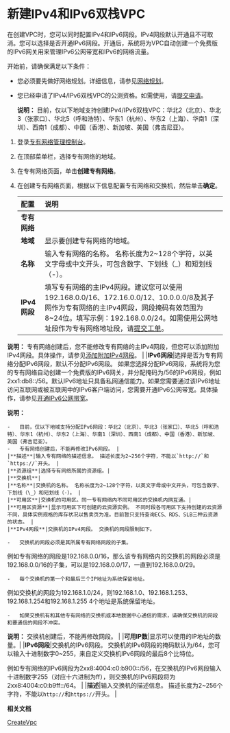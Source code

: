 # 新建IPv4和IPv6双栈VPC

在创建VPC时，您可以同时配置IPv4和IPv6网段。IPv4网段默认开通且不可取消。您可以选择是否开通IPv6网段。开通后，系统将为VPC自动创建一个免费版的IPv6网关用来管理IPv6公网带宽和IPv6的网络流量。

开始前，请确保满足以下条件：

-   您必须要先做好网络规划。详细信息，请参见[网络规划](/intl.zh-CN/快速入门/网络规划.md)。
-   您已经申请了IPv4/IPv6双栈VPC的公测资格。如需使用，请[提交申请](https://page.aliyun.com/form/act608662110/index.htm?spm=5176.11182174.0.0.5a1c4882UFiAde)。

    **说明：** 目前，仅以下地域支持创建IPv4/IPv6双栈VPC：华北2（北京）、华北3（张家口）、华北5（呼和浩特）、华东1（杭州）、华东2（上海）、华南1（深圳）、西南1（成都）、中国（香港）、新加坡、美国（弗吉尼亚）。


1.  登录[专有网络管理控制台](https://vpcnext.console.aliyun.com/vpc)。

2.  在顶部菜单栏，选择专有网络的地域。

3.  在专有网络页面，单击**创建专有网络**。

4.  在创建专有网络页面，根据以下信息配置专有网络和交换机，然后单击**确定**。

    |配置|说明|
    |:-|:-|
    |**专有网络**|
    |**地域**|显示要创建专有网络的地域。|
    |**名称**|输入专有网络的名称。 名称长度为2~128个字符，以英文字母或中文开头，可包含数字、下划线（\_）和短划线（-）。 |
    |**IPv4网段**|填写专有网络的主IPv4网段。建议您可以使用192.168.0.0/16、172.16.0.0/12、10.0.0.0/8及其子网作为专有网络的主IPv4网段，网段掩码有效范围为8~24位。填写示例：192.168.0.0/24。如需使用公网地址段作为专有网络地址段，请[提交工单](https://workorder-intl.console.aliyun.com/console.htm#/ticket/add?productId=1218)。

**说明：** 专有网络创建后，您不能修改专有网络的主IPv4网段，但您可以添加附加IPv4网段。具体操作，请参见[添加附加IPv4网段](/intl.zh-CN/专有网络和交换机/使用专有网络.md)。 |
    |**IPv6网段**|选择是否为专有网络分配IPv6网段，默认不分配IPv6网段。 如果您选择分配IPv6网段，系统将为您的专有网络自动创建一个免费版的IPv6网关，并分配掩码为/56的IPv6网段，例如2xx1:db8::/56。默认IPv6地址只具备私网通信能力。如果您需要通过该IPv6地址访问互联网或被互联网中的IPv6客户端访问，您需要开通IPv6公网带宽。具体操作，请参见[开通IPv6公网带宽](/intl.zh-CN/用户指南/管理IPv6公网带宽/开通IPv6公网带宽.md)。

**说明：**

    -   目前，仅以下地域支持分配IPv6网段：华北2（北京）、华北3（张家口）、华北5（呼和浩特）、华东1（杭州）、华东2（上海）、华南1（深圳）、西南1（成都）、中国（香港）、新加坡、美国（弗吉尼亚）。
    -   专有网络创建后，不能再修改IPv6网段。 |
    |**描述**|输入专有网络的描述信息。 描述长度为2~256个字符，不能以`http://`和`https://`开头。 |
    |**资源组**|选择专有网络所属的资源组。|
    |**交换机**|
    |**名称**|交换机的名称。 名称长度为2~128个字符，以英文字母或中文开头，可包含数字、下划线（\_）和短划线（-）。 |
    |**可用区**|交换机的可用区。同一专有网络内不同可用区的交换机内网互通。|
    |**可用区资源**|显示可用区下可创建的云资源实例。 不同时段各可用区下支持创建的云资源不同，具体实例规格的库存状况以售卖页为准。目前暂只支持查询ECS、RDS、SLB三种云资源的状态。 |
    |**IPv4网段**|交换机的IPv4网段。 交换机的网段限制如下。

    -   交换机的网段必须是其所属专有网络网段的子集。

例如专有网络的网段是192.168.0.0/16，那么该专有网络内的交换机的网段必须是192.168.0.0/16的子集，可以是192.168.0.0/17，一直到192.168.0.0/29。

    -   每个交换机的第一个和最后三个IP地址为系统保留地址。

例如交换机的网段为192.168.1.0/24，则192.168.1.0、192.168.1.253、192.168.1.254和192.168.1.255 4个地址是系统保留地址。

    -   如果交换机有和其他专有网络的交换机或本地数据中心通信的需求，请确保交换机的网段和要通信的网段不冲突。
**说明：** 交换机创建后，不能再修改网段。 |
    |**可用IP数**|显示可以使用的IP地址的数量。|
    |**IPv6网段**|交换机的IPv6网段。 交换机的IPv6网段的掩码默认为/64，您可以输入十进制数字0~255，来自定义交换机IPv6网段的最后8个比特位。

例如专有网络的IPv6网段为2xx8:4004:c0:b900::/56，在交换机的IPv6网段输入十进制数字255（对应十六进制为ff），则交换机的IPv6网段将为2xx8:4004:c0:b9ff::/64。 |
    |**描述**|输入交换机的描述信息。 描述长度为2~256个字符，不能以`http://`和`https://`开头。 |


**相关文档**  


[CreateVpc](/intl.zh-CN/API参考/专有网络（VPC）/CreateVpc.md)


